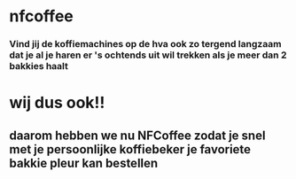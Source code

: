 # nfcoffee

### Vind jij de koffiemachines op de hva ook zo tergend langzaam dat je al je haren er 's ochtends uit wil trekken als je meer dan 2 bakkies haalt 

# wij dus ook!!

## daarom hebben we nu NFCoffee zodat je snel met je persoonlijke koffiebeker je favoriete bakkie pleur kan bestellen 
